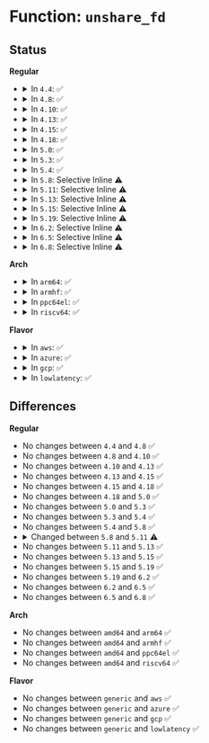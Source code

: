 # Function: <code>unshare_fd</code>

## Status
<b>Regular</b>
<ul>
<li>
<details>
<summary>In <code>4.4</code>: ✅</summary>

```c
int unshare_fd(long unsigned int unshare_flags, struct files_struct **new_fdp);
```

**Collision:** Unique Static

**Inline:** No

**Transformation:** False

**Instances:**

```
In kernel/fork.c (ffffffff8107dc20)
Location: kernel/fork.c:1942
Inline: False
Direct callers:
  - kernel/fork.c:SyS_unshare
  - kernel/fork.c:SyS_unshare
  - kernel/fork.c:unshare_files
```
**Symbols:**

```
ffffffff8107dc20-ffffffff8107dca1: unshare_fd (STB_LOCAL)
```
</details>
</li>
<li>
<details>
<summary>In <code>4.8</code>: ✅</summary>

```c
int unshare_fd(long unsigned int unshare_flags, struct files_struct **new_fdp);
```

**Collision:** Unique Static

**Inline:** No

**Transformation:** False

**Instances:**

```
In kernel/fork.c (ffffffff8107f810)
Location: kernel/fork.c:2005
Inline: False
Direct callers:
  - kernel/fork.c:unshare_files
  - kernel/fork.c:SyS_unshare
  - kernel/fork.c:SyS_unshare
```
**Symbols:**

```
ffffffff8107f810-ffffffff8107f891: unshare_fd (STB_LOCAL)
```
</details>
</li>
<li>
<details>
<summary>In <code>4.10</code>: ✅</summary>

```c
int unshare_fd(long unsigned int unshare_flags, struct files_struct **new_fdp);
```

**Collision:** Unique Static

**Inline:** No

**Transformation:** False

**Instances:**

```
In kernel/fork.c (ffffffff81083ef0)
Location: kernel/fork.c:2167
Inline: False
Direct callers:
  - kernel/fork.c:unshare_files
  - kernel/fork.c:SyS_unshare
  - kernel/fork.c:SyS_unshare
```
**Symbols:**

```
ffffffff81083ef0-ffffffff81083f71: unshare_fd (STB_LOCAL)
```
</details>
</li>
<li>
<details>
<summary>In <code>4.13</code>: ✅</summary>

```c
int unshare_fd(long unsigned int unshare_flags, struct files_struct **new_fdp);
```

**Collision:** Unique Static

**Inline:** No

**Transformation:** False

**Instances:**

```
In kernel/fork.c (ffffffff81080e40)
Location: kernel/fork.c:2295
Inline: False
Direct callers:
  - kernel/fork.c:unshare_files
  - kernel/fork.c:SyS_unshare
  - kernel/fork.c:SyS_unshare
  - kernel/fork.c:SyS_unshare
```
**Symbols:**

```
ffffffff81080e40-ffffffff81080ec1: unshare_fd (STB_LOCAL)
```
</details>
</li>
<li>
<details>
<summary>In <code>4.15</code>: ✅</summary>

```c
int unshare_fd(long unsigned int unshare_flags, struct files_struct **new_fdp);
```

**Collision:** Unique Static

**Inline:** No

**Transformation:** False

**Instances:**

```
In kernel/fork.c (ffffffff810874d0)
Location: kernel/fork.c:2304
Inline: False
Direct callers:
  - kernel/fork.c:unshare_files
  - kernel/fork.c:SyS_unshare
  - kernel/fork.c:SyS_unshare
  - kernel/fork.c:SyS_unshare
```
**Symbols:**

```
ffffffff810874d0-ffffffff81087551: unshare_fd (STB_LOCAL)
```
</details>
</li>
<li>
<details>
<summary>In <code>4.18</code>: ✅</summary>

```c
int unshare_fd(long unsigned int unshare_flags, struct files_struct **new_fdp);
```

**Collision:** Unique Static

**Inline:** No

**Transformation:** False

**Instances:**

```
In kernel/fork.c (ffffffff8108a9f0)
Location: kernel/fork.c:2379
Inline: False
Direct callers:
  - kernel/fork.c:unshare_files
  - kernel/fork.c:ksys_unshare
  - kernel/fork.c:ksys_unshare
```
**Symbols:**

```
ffffffff8108a9f0-ffffffff8108aa71: unshare_fd (STB_LOCAL)
```
</details>
</li>
<li>
<details>
<summary>In <code>5.0</code>: ✅</summary>

```c
int unshare_fd(long unsigned int unshare_flags, struct files_struct **new_fdp);
```

**Collision:** Unique Static

**Inline:** No

**Transformation:** False

**Instances:**

```
In kernel/fork.c (ffffffff81092990)
Location: kernel/fork.c:2487
Inline: False
Direct callers:
  - kernel/fork.c:unshare_files
  - kernel/fork.c:ksys_unshare
  - kernel/fork.c:ksys_unshare
```
**Symbols:**

```
ffffffff81092990-ffffffff81092a11: unshare_fd (STB_LOCAL)
```
</details>
</li>
<li>
<details>
<summary>In <code>5.3</code>: ✅</summary>

```c
int unshare_fd(long unsigned int unshare_flags, struct files_struct **new_fdp);
```

**Collision:** Unique Static

**Inline:** No

**Transformation:** False

**Instances:**

```
In kernel/fork.c (ffffffff81096960)
Location: kernel/fork.c:2778
Inline: False
Direct callers:
  - kernel/fork.c:unshare_files
  - kernel/fork.c:ksys_unshare
  - kernel/fork.c:ksys_unshare
```
**Symbols:**

```
ffffffff81096960-ffffffff810969e2: unshare_fd (STB_LOCAL)
```
</details>
</li>
<li>
<details>
<summary>In <code>5.4</code>: ✅</summary>

```c
int unshare_fd(long unsigned int unshare_flags, struct files_struct **new_fdp);
```

**Collision:** Unique Static

**Inline:** No

**Transformation:** False

**Instances:**

```
In kernel/fork.c (ffffffff8109d030)
Location: kernel/fork.c:2795
Inline: False
Direct callers:
  - kernel/fork.c:unshare_files
  - kernel/fork.c:ksys_unshare
  - kernel/fork.c:ksys_unshare
```
**Symbols:**

```
ffffffff8109d030-ffffffff8109d0b2: unshare_fd (STB_LOCAL)
```
</details>
</li>
<li>
<details>
<summary>In <code>5.8</code>: Selective Inline ⚠️</summary>

```c
int unshare_fd(long unsigned int unshare_flags, struct files_struct **new_fdp);
```

**Collision:** Unique Static

**Inline:** Selective

**Transformation:** False

**Instances:**

```
In kernel/fork.c (ffffffff810a7df7)
Location: kernel/fork.c:2920
Inline: True
Inline callers:
  - kernel/fork.c:unshare_files
Direct callers:
  - kernel/fork.c:ksys_unshare
  - kernel/fork.c:ksys_unshare
```
**Symbols:**

```
ffffffff810a3de0-ffffffff810a3e61: unshare_fd (STB_LOCAL)
```
</details>
</li>
<li>
<details>
<summary>In <code>5.11</code>: Selective Inline ⚠️</summary>

```c
int unshare_fd(long unsigned int unshare_flags, unsigned int max_fds, struct files_struct **new_fdp);
```

**Collision:** Unique Global

**Inline:** Selective

**Transformation:** False

**Instances:**

```
In kernel/fork.c (ffffffff810a3b73)
Location: kernel/fork.c:2899
Inline: True
Inline callers:
  - kernel/fork.c:unshare_files
Direct callers:
  - kernel/fork.c:ksys_unshare
  - kernel/fork.c:ksys_unshare
  - fs/file.c:__close_range
```
**Symbols:**

```
ffffffff810a36d0-ffffffff810a3751: unshare_fd (STB_GLOBAL)
```
</details>
</li>
<li>
<details>
<summary>In <code>5.13</code>: Selective Inline ⚠️</summary>

```c
int unshare_fd(long unsigned int unshare_flags, unsigned int max_fds, struct files_struct **new_fdp);
```

**Collision:** Unique Global

**Inline:** Selective

**Transformation:** False

**Instances:**

```
In kernel/fork.c (ffffffff810a47c3)
Location: kernel/fork.c:2931
Inline: True
Inline callers:
  - kernel/fork.c:unshare_files
Direct callers:
  - kernel/fork.c:ksys_unshare
  - kernel/fork.c:ksys_unshare
  - fs/file.c:__close_range
```
**Symbols:**

```
ffffffff810a4300-ffffffff810a4381: unshare_fd (STB_GLOBAL)
```
</details>
</li>
<li>
<details>
<summary>In <code>5.15</code>: Selective Inline ⚠️</summary>

```c
int unshare_fd(long unsigned int unshare_flags, unsigned int max_fds, struct files_struct **new_fdp);
```

**Collision:** Unique Global

**Inline:** Selective

**Transformation:** False

**Instances:**

```
In kernel/fork.c (ffffffff810b5fe3)
Location: kernel/fork.c:3024
Inline: True
Inline callers:
  - kernel/fork.c:unshare_files
Direct callers:
  - kernel/fork.c:ksys_unshare
  - kernel/fork.c:ksys_unshare
  - fs/file.c:__close_range
```
**Symbols:**

```
ffffffff810b5b20-ffffffff810b5ba1: unshare_fd (STB_GLOBAL)
```
</details>
</li>
<li>
<details>
<summary>In <code>5.19</code>: Selective Inline ⚠️</summary>

```c
int unshare_fd(long unsigned int unshare_flags, unsigned int max_fds, struct files_struct **new_fdp);
```

**Collision:** Unique Global

**Inline:** Selective

**Transformation:** False

**Instances:**

```
In kernel/fork.c (ffffffff810cc503)
Location: kernel/fork.c:3101
Inline: True
Inline callers:
  - kernel/fork.c:unshare_files
Direct callers:
  - kernel/fork.c:ksys_unshare
  - kernel/fork.c:ksys_unshare
  - fs/file.c:__close_range
```
**Symbols:**

```
ffffffff810cc010-ffffffff810cc097: unshare_fd (STB_GLOBAL)
```
</details>
</li>
<li>
<details>
<summary>In <code>6.2</code>: Selective Inline ⚠️</summary>

```c
int unshare_fd(long unsigned int unshare_flags, unsigned int max_fds, struct files_struct **new_fdp);
```

**Collision:** Unique Global

**Inline:** Selective

**Transformation:** False

**Instances:**

```
In kernel/fork.c (ffffffff810e9be3)
Location: kernel/fork.c:3137
Inline: True
Inline callers:
  - kernel/fork.c:unshare_files
Direct callers:
  - kernel/fork.c:ksys_unshare
  - kernel/fork.c:ksys_unshare
  - fs/file.c:__close_range
```
**Symbols:**

```
ffffffff810e96b0-ffffffff810e9737: unshare_fd (STB_GLOBAL)
```
</details>
</li>
<li>
<details>
<summary>In <code>6.5</code>: Selective Inline ⚠️</summary>

```c
int unshare_fd(long unsigned int unshare_flags, unsigned int max_fds, struct files_struct **new_fdp);
```

**Collision:** Unique Global

**Inline:** Selective

**Transformation:** False

**Instances:**

```
In kernel/fork.c (ffffffff810f57e3)
Location: kernel/fork.c:3373
Inline: True
Inline callers:
  - kernel/fork.c:unshare_files
Direct callers:
  - kernel/fork.c:ksys_unshare
  - kernel/fork.c:ksys_unshare
  - fs/file.c:__close_range
```
**Symbols:**

```
ffffffff810f52c0-ffffffff810f5347: unshare_fd (STB_GLOBAL)
```
</details>
</li>
<li>
<details>
<summary>In <code>6.8</code>: Selective Inline ⚠️</summary>

```c
int unshare_fd(long unsigned int unshare_flags, unsigned int max_fds, struct files_struct **new_fdp);
```

**Collision:** Unique Global

**Inline:** Selective

**Transformation:** False

**Instances:**

```
In kernel/fork.c (ffffffff810feb93)
Location: kernel/fork.c:3363
Inline: True
Inline callers:
  - kernel/fork.c:unshare_files
Direct callers:
  - kernel/fork.c:ksys_unshare
  - kernel/fork.c:ksys_unshare
  - fs/file.c:__close_range
```
**Symbols:**

```
ffffffff810fe660-ffffffff810fe6e7: unshare_fd (STB_GLOBAL)
```
</details>
</li>
</ul>
<b>Arch</b>
<ul>
<li>
<details>
<summary>In <code>arm64</code>: ✅</summary>

```c
int unshare_fd(long unsigned int unshare_flags, struct files_struct **new_fdp);
```

**Collision:** Unique Static

**Inline:** No

**Transformation:** False

**Instances:**

```
In kernel/fork.c (ffff8000100f1330)
Location: kernel/fork.c:2795
Inline: False
Direct callers:
  - kernel/fork.c:unshare_files
  - kernel/fork.c:ksys_unshare
  - kernel/fork.c:ksys_unshare
```
**Symbols:**

```
ffff8000100f1330-ffff8000100f13c8: unshare_fd (STB_LOCAL)
```
</details>
</li>
<li>
<details>
<summary>In <code>armhf</code>: ✅</summary>

```c
int unshare_fd(long unsigned int unshare_flags, struct files_struct **new_fdp);
```

**Collision:** Unique Static

**Inline:** No

**Transformation:** False

**Instances:**

```
In kernel/fork.c (c0350770)
Location: kernel/fork.c:2795
Inline: False
Direct callers:
  - kernel/fork.c:unshare_files
  - kernel/fork.c:ksys_unshare
  - kernel/fork.c:ksys_unshare
```
**Symbols:**

```
c0350770-c0350820: unshare_fd (STB_LOCAL)
```
</details>
</li>
<li>
<details>
<summary>In <code>ppc64el</code>: ✅</summary>

```c
int unshare_fd(long unsigned int unshare_flags, struct files_struct **new_fdp);
```

**Collision:** Unique Static

**Inline:** No

**Transformation:** False

**Instances:**

```
In kernel/fork.c (c000000000136ee0)
Location: kernel/fork.c:2795
Inline: False
Direct callers:
  - kernel/fork.c:unshare_files
  - kernel/fork.c:ksys_unshare
  - kernel/fork.c:ksys_unshare
```
**Symbols:**

```
c000000000136ee0-c000000000136fb8: unshare_fd (STB_LOCAL)
```
</details>
</li>
<li>
<details>
<summary>In <code>riscv64</code>: ✅</summary>

```c
int unshare_fd(long unsigned int unshare_flags, struct files_struct **new_fdp);
```

**Collision:** Unique Static

**Inline:** No

**Transformation:** False

**Instances:**

```
In kernel/fork.c (ffffffe0000be9e6)
Location: kernel/fork.c:2795
Inline: False
Direct callers:
  - kernel/fork.c:unshare_files
  - kernel/fork.c:ksys_unshare
  - kernel/fork.c:ksys_unshare
```
**Symbols:**

```
ffffffe0000be9e6-ffffffe0000bea40: unshare_fd (STB_LOCAL)
```
</details>
</li>
</ul>
<b>Flavor</b>
<ul>
<li>
<details>
<summary>In <code>aws</code>: ✅</summary>

```c
int unshare_fd(long unsigned int unshare_flags, struct files_struct **new_fdp);
```

**Collision:** Unique Static

**Inline:** No

**Transformation:** False

**Instances:**

```
In kernel/fork.c (ffffffff81096950)
Location: kernel/fork.c:2795
Inline: False
Direct callers:
  - kernel/fork.c:unshare_files
  - kernel/fork.c:ksys_unshare
  - kernel/fork.c:ksys_unshare
```
**Symbols:**

```
ffffffff81096950-ffffffff810969d2: unshare_fd (STB_LOCAL)
```
</details>
</li>
<li>
<details>
<summary>In <code>azure</code>: ✅</summary>

```c
int unshare_fd(long unsigned int unshare_flags, struct files_struct **new_fdp);
```

**Collision:** Unique Static

**Inline:** No

**Transformation:** False

**Instances:**

```
In kernel/fork.c (ffffffff810853d0)
Location: kernel/fork.c:2795
Inline: False
Direct callers:
  - kernel/fork.c:unshare_files
  - kernel/fork.c:ksys_unshare
  - kernel/fork.c:ksys_unshare
```
**Symbols:**

```
ffffffff810853d0-ffffffff81085452: unshare_fd (STB_LOCAL)
```
</details>
</li>
<li>
<details>
<summary>In <code>gcp</code>: ✅</summary>

```c
int unshare_fd(long unsigned int unshare_flags, struct files_struct **new_fdp);
```

**Collision:** Unique Static

**Inline:** No

**Transformation:** False

**Instances:**

```
In kernel/fork.c (ffffffff81096900)
Location: kernel/fork.c:2795
Inline: False
Direct callers:
  - kernel/fork.c:unshare_files
  - kernel/fork.c:ksys_unshare
  - kernel/fork.c:ksys_unshare
```
**Symbols:**

```
ffffffff81096900-ffffffff81096982: unshare_fd (STB_LOCAL)
```
</details>
</li>
<li>
<details>
<summary>In <code>lowlatency</code>: ✅</summary>

```c
int unshare_fd(long unsigned int unshare_flags, struct files_struct **new_fdp);
```

**Collision:** Unique Static

**Inline:** No

**Transformation:** False

**Instances:**

```
In kernel/fork.c (ffffffff8109e7a0)
Location: kernel/fork.c:2795
Inline: False
Direct callers:
  - kernel/fork.c:unshare_files
  - kernel/fork.c:ksys_unshare
  - kernel/fork.c:ksys_unshare
```
**Symbols:**

```
ffffffff8109e7a0-ffffffff8109e822: unshare_fd (STB_LOCAL)
```
</details>
</li>
</ul>

## Differences
<b>Regular</b>
<ul>
<li>
No changes between <code>4.4</code> and <code>4.8</code> ✅
</li>
<li>
No changes between <code>4.8</code> and <code>4.10</code> ✅
</li>
<li>
No changes between <code>4.10</code> and <code>4.13</code> ✅
</li>
<li>
No changes between <code>4.13</code> and <code>4.15</code> ✅
</li>
<li>
No changes between <code>4.15</code> and <code>4.18</code> ✅
</li>
<li>
No changes between <code>4.18</code> and <code>5.0</code> ✅
</li>
<li>
No changes between <code>5.0</code> and <code>5.3</code> ✅
</li>
<li>
No changes between <code>5.3</code> and <code>5.4</code> ✅
</li>
<li>
No changes between <code>5.4</code> and <code>5.8</code> ✅
</li>
<li>
<details>
<summary>Changed between <code>5.8</code> and <code>5.11</code> ⚠️</summary>
<ul>
<li>
<b>Param added. </b>
<code>unsigned int max_fds</code>
</li>
<li>
<b>Param reordered. </b>
<code>unshare_flags, new_fdp</code> ➡️ <code>unshare_flags, max_fds, new_fdp</code>
</li>
</ul>
</details>
</li>
<li>
No changes between <code>5.11</code> and <code>5.13</code> ✅
</li>
<li>
No changes between <code>5.13</code> and <code>5.15</code> ✅
</li>
<li>
No changes between <code>5.15</code> and <code>5.19</code> ✅
</li>
<li>
No changes between <code>5.19</code> and <code>6.2</code> ✅
</li>
<li>
No changes between <code>6.2</code> and <code>6.5</code> ✅
</li>
<li>
No changes between <code>6.5</code> and <code>6.8</code> ✅
</li>
</ul>
<b>Arch</b>
<ul>
<li>
No changes between <code>amd64</code> and <code>arm64</code> ✅
</li>
<li>
No changes between <code>amd64</code> and <code>armhf</code> ✅
</li>
<li>
No changes between <code>amd64</code> and <code>ppc64el</code> ✅
</li>
<li>
No changes between <code>amd64</code> and <code>riscv64</code> ✅
</li>
</ul>
<b>Flavor</b>
<ul>
<li>
No changes between <code>generic</code> and <code>aws</code> ✅
</li>
<li>
No changes between <code>generic</code> and <code>azure</code> ✅
</li>
<li>
No changes between <code>generic</code> and <code>gcp</code> ✅
</li>
<li>
No changes between <code>generic</code> and <code>lowlatency</code> ✅
</li>
</ul>
